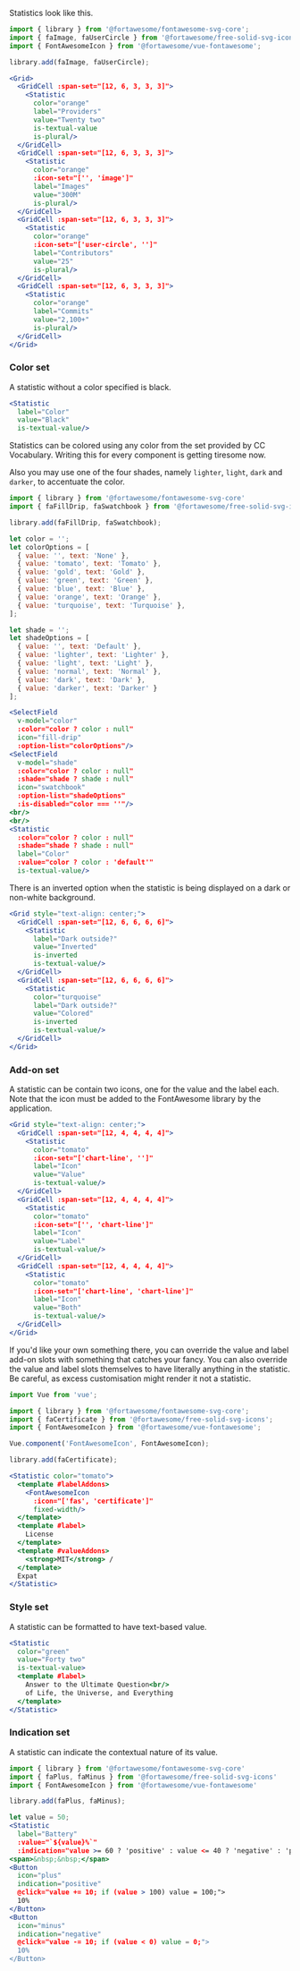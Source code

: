 Statistics look like this.

```jsx
import { library } from '@fortawesome/fontawesome-svg-core';
import { faImage, faUserCircle } from '@fortawesome/free-solid-svg-icons';
import { FontAwesomeIcon } from '@fortawesome/vue-fontawesome';

library.add(faImage, faUserCircle);

<Grid>
  <GridCell :span-set="[12, 6, 3, 3, 3]">
    <Statistic
      color="orange"
      label="Providers"
      value="Twenty two"
      is-textual-value
      is-plural/>
  </GridCell>
  <GridCell :span-set="[12, 6, 3, 3, 3]">
    <Statistic
      color="orange"
      :icon-set="['', 'image']"
      label="Images"
      value="300M"
      is-plural/>
  </GridCell>
  <GridCell :span-set="[12, 6, 3, 3, 3]">
    <Statistic
      color="orange"
      :icon-set="['user-circle', '']"
      label="Contributors"
      value="25"
      is-plural/>
  </GridCell>
  <GridCell :span-set="[12, 6, 3, 3, 3]">
    <Statistic
      color="orange"
      label="Commits"
      value="2,100+"
      is-plural/>
  </GridCell>
</Grid>
```

### Color set

A statistic without a color specified is black.

```jsx
<Statistic
  label="Color"
  value="Black"
  is-textual-value/>
```

Statistics can be colored using any color from the set provided by CC 
Vocabulary. Writing this for every component is getting tiresome now.

Also you may use one of the four shades, namely `lighter`, `light`, `dark` and `darker`, 
to accentuate the color.

```jsx
import { library } from '@fortawesome/fontawesome-svg-core'
import { faFillDrip, faSwatchbook } from '@fortawesome/free-solid-svg-icons'

library.add(faFillDrip, faSwatchbook);

let color = '';
let colorOptions = [
  { value: '', text: 'None' },
  { value: 'tomato', text: 'Tomato' },
  { value: 'gold', text: 'Gold' },
  { value: 'green', text: 'Green' },
  { value: 'blue', text: 'Blue' },
  { value: 'orange', text: 'Orange' },
  { value: 'turquoise', text: 'Turquoise' },
];

let shade = '';
let shadeOptions = [
  { value: '', text: 'Default' },
  { value: 'lighter', text: 'Lighter' },
  { value: 'light', text: 'Light' },
  { value: 'normal', text: 'Normal' },
  { value: 'dark', text: 'Dark' },
  { value: 'darker', text: 'Darker' }
];

<SelectField
  v-model="color"
  :color="color ? color : null"
  icon="fill-drip"
  :option-list="colorOptions"/>
<SelectField
  v-model="shade"
  :color="color ? color : null"
  :shade="shade ? shade : null"
  icon="swatchbook"
  :option-list="shadeOptions"
  :is-disabled="color === ''"/>
<br/>
<br/>
<Statistic
  :color="color ? color : null"
  :shade="shade ? shade : null"
  label="Color"
  :value="color ? color : 'default'"
  is-textual-value/>
```

There is an inverted option when the statistic is being displayed on a dark or
non-white background.

```jsx { "props": { "className": "dark-background" } }
<Grid style="text-align: center;">
  <GridCell :span-set="[12, 6, 6, 6, 6]">
    <Statistic
      label="Dark outside?"
      value="Inverted"
      is-inverted
      is-textual-value/>
  </GridCell>
  <GridCell :span-set="[12, 6, 6, 6, 6]">
    <Statistic
      color="turquoise"
      label="Dark outside?"
      value="Colored"
      is-inverted
      is-textual-value/>
  </GridCell>
</Grid>
```

### Add-on set

A statistic can be contain two icons, one for the value and the label each. Note 
that the icon must be added to the FontAwesome library by the application.

```jsx
<Grid style="text-align: center;">
  <GridCell :span-set="[12, 4, 4, 4, 4]">
    <Statistic
      color="tomato"
      :icon-set="['chart-line', '']"
      label="Icon"
      value="Value"
      is-textual-value/>
  </GridCell>
  <GridCell :span-set="[12, 4, 4, 4, 4]">
    <Statistic
      color="tomato"
      :icon-set="['', 'chart-line']"
      label="Icon"
      value="Label"
      is-textual-value/>
  </GridCell>
  <GridCell :span-set="[12, 4, 4, 4, 4]">
    <Statistic
      color="tomato"
      :icon-set="['chart-line', 'chart-line']"
      label="Icon"
      value="Both"
      is-textual-value/>
  </GridCell>
</Grid>
```

If you'd like your own something there, you can override the value and label 
add-on slots with something that catches your fancy. You can also override the 
value and label slots themselves to have literally anything in the statistic.
Be careful, as excess customisation might render it not a statistic.

```jsx
import Vue from 'vue';

import { library } from '@fortawesome/fontawesome-svg-core';
import { faCertificate } from '@fortawesome/free-solid-svg-icons';
import { FontAwesomeIcon } from '@fortawesome/vue-fontawesome';

Vue.component('FontAwesomeIcon', FontAwesomeIcon); 

library.add(faCertificate);

<Statistic color="tomato">
  <template #labelAddons>
    <FontAwesomeIcon 
      :icon="['fas', 'certificate']"
      fixed-width/>
  </template>
  <template #label>
    License
  </template>
  <template #valueAddons>
    <strong>MIT</strong> /
  </template>
  Expat
</Statistic>
```

### Style set

A statistic can be formatted to have text-based value.

```jsx
<Statistic
  color="green" 
  value="Forty two"
  is-textual-value>
  <template #label>
    Answer to the Ultimate Question<br/>
    of Life, the Universe, and Everything
  </template>
</Statistic>
```

### Indication set

A statistic can indicate the contextual nature of its value.

```jsx
import { library } from '@fortawesome/fontawesome-svg-core'
import { faPlus, faMinus } from '@fortawesome/free-solid-svg-icons'
import { FontAwesomeIcon } from '@fortawesome/vue-fontawesome'

library.add(faPlus, faMinus);

let value = 50;
<Statistic 
  label="Battery"
  :value="`${value}%`"
  :indication="value >= 60 ? 'positive' : value <= 40 ? 'negative' : 'probably'"/>
<span>&nbsp;&nbsp;</span>
<Button
  icon="plus"
  indication="positive"
  @click="value += 10; if (value > 100) value = 100;">
  10%
</Button>
<Button 
  icon="minus" 
  indication="negative" 
  @click="value -= 10; if (value < 0) value = 0;">
  10%
</Button>
```
